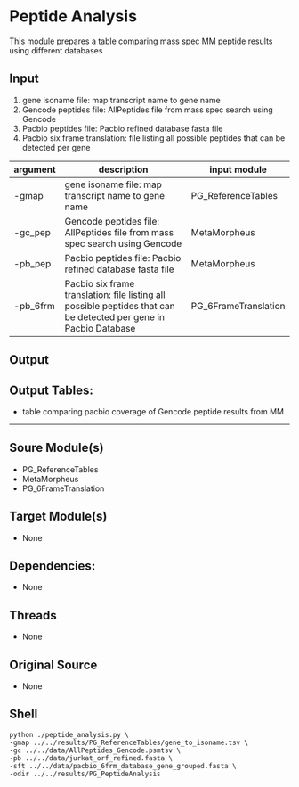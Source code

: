 # Peptide Analysis

This module prepares a table comparing mass spec MM peptide results using different databases

## Input

1. gene isoname file: map transcript name to gene name 
2. Gencode peptides file: AllPeptides file from mass spec search using Gencode 
3. Pacbio peptides file: Pacbio refined database fasta file 
4. Pacbio six frame translation: file listing all possible peptides that can be detected per gene 

| argument | description | input module |
|----------|-------------|--------------|
| -gmap    | gene isoname file: map transcript name to gene name  | PG_ReferenceTables |
| -gc_pep  | Gencode peptides file: AllPeptides file from mass spec search using Gencode | MetaMorpheus |
| -pb_pep  | Pacbio peptides file: Pacbio refined database fasta file | MetaMorpheus
| -pb_6frm | Pacbio six frame translation: file listing all possible peptides that can be detected per gene in Pacbio Database | PG_6FrameTranslation |


## Output
Output Tables:
------------------------------------------------------------------------------------------
- table comparing pacbio coverage of Gencode peptide results from MM
------------------------------------------------------------------------------------------


## Soure Module(s)
- PG_ReferenceTables
- MetaMorpheus
- PG_6FrameTranslation

## Target Module(s)
- None

## Dependencies: 
- None

## Threads
- None

## Original Source
- None

## Shell
    python ./peptide_analysis.py \
    -gmap ../../results/PG_ReferenceTables/gene_to_isoname.tsv \
    -gc ../../data/AllPeptides_Gencode.psmtsv \
    -pb ../../data/jurkat_orf_refined.fasta \
    -sft ../../data/pacbio_6frm_database_gene_grouped.fasta \
    -odir ../../results/PG_PeptideAnalysis
